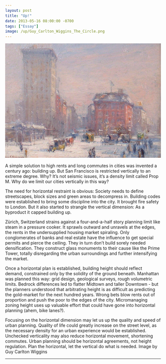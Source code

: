 ```yaml
---
layout: post
title: "Up!"
date: 2013-05-16 08:00:00 -0700
tags: ["Essay"]
image: /up/Guy_Carlton_Wiggins_The_Circle.png
---
```


![](/assets/up/Guy_Carlton_Wiggins_The_Circle.png)

A simple solution to high rents and long commutes in cities was invented a century ago: building up. But San Francisco is restricted vertically to an extreme degree. Why? It’s not seismic issues, it’s a density limit called Prop M. Why do we limit our cities vertically in this way?

The need for horizontal restraint is obvious: Society needs to define streetscapes, block sizes and green areas to decompress in. Building codes were established to bring some discipline into the city. It brought fire safety to London. But it also started to strangle the vertical dimension: As a byproduct it capped building up.

Zürich, Switzerland strains against a four-and-a-half story planning limit like steam in a pressure cooker. It sprawls outward and unravels at the edges, the rents in the undersupplied housing market spiraling. Only conglomerates of banks and real estate have the influence to get special permits and pierce the ceiling. They in turn don’t build sorely needed densification. They construct glass monuments to their cause like the Prime Tower, totally disregarding the urban surroundings and further intensifying the market.

Once a horizontal plan is established, building height should reflect demand, constrained only by the solidity of the ground beneath. Manhattan was planned this way: grid design, geological surveys, rough volumetric limits. Bedrock differences led to flatter Midtown and taller Downtown - but the planners understood that arbitrating height is as difficult as predicting the gold-market for the next hundred years. Wrong bets blow rents out of proportion and push the poor to the edges of the city. Micromanaging zoning height uses up valuable effort that could have gone into horizontal planning (ahem, bike lanes?).

Focusing on the horizontal dimension may let us up the quality and speed of urban planning. Quality of life could greatly increase on the street level, as the necessary density for an urban experience would be established. Unchecked verticality may also reduce horizontal movement, shortening commutes. Urban planning should be horizontal agreements, not height regulation. Plan the horizontal, let the vertical do what is needed. Image by Guy Carlton Wiggins

---
